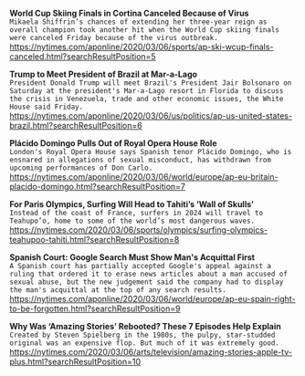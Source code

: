 **World Cup Skiing Finals in Cortina Canceled Because of Virus**\
`Mikaela Shiffrin’s chances of extending her three-year reign as overall champion took another hit when the World Cup skiing finals were canceled Friday because of the virus outbreak.`\
https://nytimes.com/aponline/2020/03/06/sports/ap-ski-wcup-finals-canceled.html?searchResultPosition=5

**Trump to Meet President of Brazil at Mar-a-Lago**\
`President Donald Trump will meet Brazil's President Jair Bolsonaro on Saturday at the president's Mar-a-Lago resort in Florida to discuss the crisis in Venezuela, trade and other economic issues, the White House said Friday. `\
https://nytimes.com/aponline/2020/03/06/us/politics/ap-us-united-states-brazil.html?searchResultPosition=6

**‪Plácido Domingo Pulls Out of Royal Opera House Role**\
`London's Royal Opera House says Spanish tenor ‪Plácido Domingo, who is ensnared in allegations of sexual misconduct, has withdrawn from upcoming performances of Don Carlo.`\
https://nytimes.com/aponline/2020/03/06/world/europe/ap-eu-britain-placido-domingo.html?searchResultPosition=7

**For Paris Olympics, Surfing Will Head to Tahiti’s ‘Wall of Skulls’**\
`Instead of the coast of France, surfers in 2024 will travel to Teahupo’o, home to some of the world’s most dangerous waves.`\
https://nytimes.com/2020/03/06/sports/olympics/surfing-olympics-teahupoo-tahiti.html?searchResultPosition=8

**Spanish Court: Google Search Must Show Man's Acquittal First**\
`A Spanish court has partially accepted Google's appeal against a ruling that ordered it to erase news articles about a man accused of sexual abuse, but the new judgement said the company had to display the man's acquittal at the top of any search results.`\
https://nytimes.com/aponline/2020/03/06/world/europe/ap-eu-spain-right-to-be-forgotten.html?searchResultPosition=9

**Why Was ‘Amazing Stories’ Rebooted? These 7 Episodes Help Explain**\
`Created by Steven Spielberg in the 1980s, the pulpy, star-studded original was an expensive flop. But much of it was extremely good.`\
https://nytimes.com/2020/03/06/arts/television/amazing-stories-apple-tv-plus.html?searchResultPosition=10

